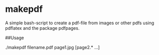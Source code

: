 # makepdf

A simple bash-script to create a pdf-file from images or other pdfs using pdflatex and the package pdfpages.

##Usage

./makepdf filename.pdf page1.jpg [page2.* ...]
